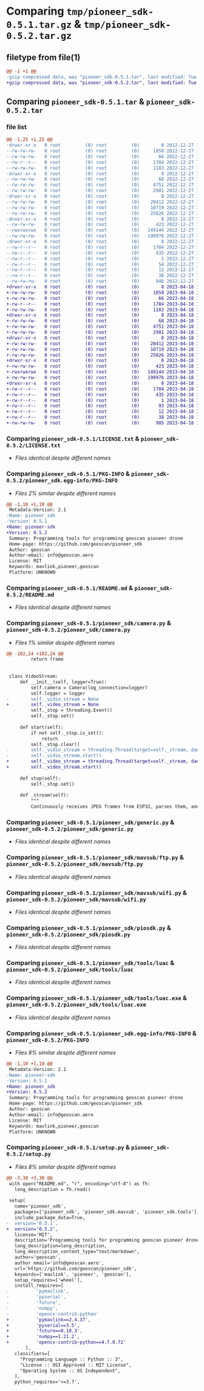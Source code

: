 # Comparing `tmp/pioneer_sdk-0.5.1.tar.gz` & `tmp/pioneer_sdk-0.5.2.tar.gz`

## filetype from file(1)

```diff
@@ -1 +1 @@
-gzip compressed data, was "pioneer_sdk-0.5.1.tar", last modified: Tue Dec 27 10:55:16 2022, max compression
+gzip compressed data, was "pioneer_sdk-0.5.2.tar", last modified: Tue Apr 18 15:01:42 2023, max compression
```

## Comparing `pioneer_sdk-0.5.1.tar` & `pioneer_sdk-0.5.2.tar`

### file list

```diff
@@ -1,25 +1,25 @@
-drwxr-xr-x   0 root         (0) root         (0)        0 2022-12-27 10:55:16.440299 pioneer_sdk-0.5.1/
--rw-rw-rw-   0 root         (0) root         (0)     1059 2022-12-27 10:55:01.000000 pioneer_sdk-0.5.1/LICENSE.txt
--rw-rw-rw-   0 root         (0) root         (0)       66 2022-12-27 10:55:01.000000 pioneer_sdk-0.5.1/MANIFEST.in
--rw-r--r--   0 root         (0) root         (0)     1704 2022-12-27 10:55:16.440299 pioneer_sdk-0.5.1/PKG-INFO
--rw-rw-rw-   0 root         (0) root         (0)     1183 2022-12-27 10:55:01.000000 pioneer_sdk-0.5.1/README.md
-drwxr-xr-x   0 root         (0) root         (0)        0 2022-12-27 10:55:16.436299 pioneer_sdk-0.5.1/pioneer_sdk/
--rw-rw-rw-   0 root         (0) root         (0)       68 2022-12-27 10:55:01.000000 pioneer_sdk-0.5.1/pioneer_sdk/__init__.py
--rw-rw-rw-   0 root         (0) root         (0)     4751 2022-12-27 10:55:01.000000 pioneer_sdk-0.5.1/pioneer_sdk/camera.py
--rw-rw-rw-   0 root         (0) root         (0)     2981 2022-12-27 10:55:01.000000 pioneer_sdk-0.5.1/pioneer_sdk/generic.py
-drwxr-xr-x   0 root         (0) root         (0)        0 2022-12-27 10:55:16.440299 pioneer_sdk-0.5.1/pioneer_sdk/mavsub/
--rw-rw-rw-   0 root         (0) root         (0)    20412 2022-12-27 10:55:01.000000 pioneer_sdk-0.5.1/pioneer_sdk/mavsub/ftp.py
--rw-rw-rw-   0 root         (0) root         (0)    10719 2022-12-27 10:55:01.000000 pioneer_sdk-0.5.1/pioneer_sdk/mavsub/wifi.py
--rw-rw-rw-   0 root         (0) root         (0)    25026 2022-12-27 10:55:01.000000 pioneer_sdk-0.5.1/pioneer_sdk/piosdk.py
-drwxr-xr-x   0 root         (0) root         (0)        0 2022-12-27 10:55:16.440299 pioneer_sdk-0.5.1/pioneer_sdk/tools/
--rw-rw-rw-   0 root         (0) root         (0)      423 2022-12-27 10:55:01.000000 pioneer_sdk-0.5.1/pioneer_sdk/tools/lua.py
--rwxrwxrwx   0 root         (0) root         (0)   149144 2022-12-27 10:55:01.000000 pioneer_sdk-0.5.1/pioneer_sdk/tools/luac
--rw-rw-rw-   0 root         (0) root         (0)   190976 2022-12-27 10:55:01.000000 pioneer_sdk-0.5.1/pioneer_sdk/tools/luac.exe
-drwxr-xr-x   0 root         (0) root         (0)        0 2022-12-27 10:55:16.436299 pioneer_sdk-0.5.1/pioneer_sdk.egg-info/
--rw-r--r--   0 root         (0) root         (0)     1704 2022-12-27 10:55:16.000000 pioneer_sdk-0.5.1/pioneer_sdk.egg-info/PKG-INFO
--rw-r--r--   0 root         (0) root         (0)      435 2022-12-27 10:55:16.000000 pioneer_sdk-0.5.1/pioneer_sdk.egg-info/SOURCES.txt
--rw-r--r--   0 root         (0) root         (0)        1 2022-12-27 10:55:16.000000 pioneer_sdk-0.5.1/pioneer_sdk.egg-info/dependency_links.txt
--rw-r--r--   0 root         (0) root         (0)       54 2022-12-27 10:55:16.000000 pioneer_sdk-0.5.1/pioneer_sdk.egg-info/requires.txt
--rw-r--r--   0 root         (0) root         (0)       12 2022-12-27 10:55:16.000000 pioneer_sdk-0.5.1/pioneer_sdk.egg-info/top_level.txt
--rw-r--r--   0 root         (0) root         (0)       38 2022-12-27 10:55:16.440299 pioneer_sdk-0.5.1/setup.cfg
--rw-rw-rw-   0 root         (0) root         (0)      946 2022-12-27 10:55:01.000000 pioneer_sdk-0.5.1/setup.py
+drwxr-xr-x   0 root         (0) root         (0)        0 2023-04-18 15:01:42.024376 pioneer_sdk-0.5.2/
+-rw-rw-rw-   0 root         (0) root         (0)     1059 2023-04-18 15:01:26.000000 pioneer_sdk-0.5.2/LICENSE.txt
+-rw-rw-rw-   0 root         (0) root         (0)       66 2023-04-18 15:01:26.000000 pioneer_sdk-0.5.2/MANIFEST.in
+-rw-r--r--   0 root         (0) root         (0)     1704 2023-04-18 15:01:42.024376 pioneer_sdk-0.5.2/PKG-INFO
+-rw-rw-rw-   0 root         (0) root         (0)     1183 2023-04-18 15:01:26.000000 pioneer_sdk-0.5.2/README.md
+drwxr-xr-x   0 root         (0) root         (0)        0 2023-04-18 15:01:42.020376 pioneer_sdk-0.5.2/pioneer_sdk/
+-rw-rw-rw-   0 root         (0) root         (0)       68 2023-04-18 15:01:26.000000 pioneer_sdk-0.5.2/pioneer_sdk/__init__.py
+-rw-rw-rw-   0 root         (0) root         (0)     4751 2023-04-18 15:01:26.000000 pioneer_sdk-0.5.2/pioneer_sdk/camera.py
+-rw-rw-rw-   0 root         (0) root         (0)     2981 2023-04-18 15:01:26.000000 pioneer_sdk-0.5.2/pioneer_sdk/generic.py
+drwxr-xr-x   0 root         (0) root         (0)        0 2023-04-18 15:01:42.020376 pioneer_sdk-0.5.2/pioneer_sdk/mavsub/
+-rw-rw-rw-   0 root         (0) root         (0)    20412 2023-04-18 15:01:26.000000 pioneer_sdk-0.5.2/pioneer_sdk/mavsub/ftp.py
+-rw-rw-rw-   0 root         (0) root         (0)    10719 2023-04-18 15:01:26.000000 pioneer_sdk-0.5.2/pioneer_sdk/mavsub/wifi.py
+-rw-rw-rw-   0 root         (0) root         (0)    25026 2023-04-18 15:01:26.000000 pioneer_sdk-0.5.2/pioneer_sdk/piosdk.py
+drwxr-xr-x   0 root         (0) root         (0)        0 2023-04-18 15:01:42.024376 pioneer_sdk-0.5.2/pioneer_sdk/tools/
+-rw-rw-rw-   0 root         (0) root         (0)      423 2023-04-18 15:01:26.000000 pioneer_sdk-0.5.2/pioneer_sdk/tools/lua.py
+-rwxrwxrwx   0 root         (0) root         (0)   149144 2023-04-18 15:01:26.000000 pioneer_sdk-0.5.2/pioneer_sdk/tools/luac
+-rw-rw-rw-   0 root         (0) root         (0)   190976 2023-04-18 15:01:26.000000 pioneer_sdk-0.5.2/pioneer_sdk/tools/luac.exe
+drwxr-xr-x   0 root         (0) root         (0)        0 2023-04-18 15:01:42.020376 pioneer_sdk-0.5.2/pioneer_sdk.egg-info/
+-rw-r--r--   0 root         (0) root         (0)     1704 2023-04-18 15:01:41.000000 pioneer_sdk-0.5.2/pioneer_sdk.egg-info/PKG-INFO
+-rw-r--r--   0 root         (0) root         (0)      435 2023-04-18 15:01:41.000000 pioneer_sdk-0.5.2/pioneer_sdk.egg-info/SOURCES.txt
+-rw-r--r--   0 root         (0) root         (0)        1 2023-04-18 15:01:41.000000 pioneer_sdk-0.5.2/pioneer_sdk.egg-info/dependency_links.txt
+-rw-r--r--   0 root         (0) root         (0)       93 2023-04-18 15:01:41.000000 pioneer_sdk-0.5.2/pioneer_sdk.egg-info/requires.txt
+-rw-r--r--   0 root         (0) root         (0)       12 2023-04-18 15:01:41.000000 pioneer_sdk-0.5.2/pioneer_sdk.egg-info/top_level.txt
+-rw-r--r--   0 root         (0) root         (0)       38 2023-04-18 15:01:42.024376 pioneer_sdk-0.5.2/setup.cfg
+-rw-rw-rw-   0 root         (0) root         (0)      985 2023-04-18 15:01:26.000000 pioneer_sdk-0.5.2/setup.py
```

### Comparing `pioneer_sdk-0.5.1/LICENSE.txt` & `pioneer_sdk-0.5.2/LICENSE.txt`

 * *Files identical despite different names*

### Comparing `pioneer_sdk-0.5.1/PKG-INFO` & `pioneer_sdk-0.5.2/pioneer_sdk.egg-info/PKG-INFO`

 * *Files 2% similar despite different names*

```diff
@@ -1,10 +1,10 @@
 Metadata-Version: 2.1
-Name: pioneer_sdk
-Version: 0.5.1
+Name: pioneer-sdk
+Version: 0.5.2
 Summary: Programming tools for programming geoscan pioneer drone
 Home-page: https://github.com/geoscan/pioneer_sdk
 Author: geoscan
 Author-email: info@geoscan.aero
 License: MIT
 Keywords: mavlink,pioneer,geoscan
 Platform: UNKNOWN
```

### Comparing `pioneer_sdk-0.5.1/README.md` & `pioneer_sdk-0.5.2/README.md`

 * *Files identical despite different names*

### Comparing `pioneer_sdk-0.5.1/pioneer_sdk/camera.py` & `pioneer_sdk-0.5.2/pioneer_sdk/camera.py`

 * *Files 1% similar despite different names*

```diff
@@ -102,24 +102,24 @@
         return frame
 
 
 class VideoStream:
     def __init__(self, logger=True):
         self.camera = Camera(log_connection=logger)
         self.logger = logger
-        self._vidio_stream = None
+        self._video_stream = None
         self._stop = threading.Event()
         self._stop.set()
 
     def start(self):
         if not self._stop.is_set():
             return
         self._stop.clear()
-        self._vidio_stream = threading.Thread(target=self._stream, daemon=True)
-        self._vidio_stream.start()
+        self._video_stream = threading.Thread(target=self._stream, daemon=True)
+        self._video_stream.start()
 
     def stop(self):
         self._stop.set()
 
     def _stream(self):
         """
         Continuously receives JPEG frames from ESP32, parses them, and renders it using standard OpenCV's image rendering
```

### Comparing `pioneer_sdk-0.5.1/pioneer_sdk/generic.py` & `pioneer_sdk-0.5.2/pioneer_sdk/generic.py`

 * *Files identical despite different names*

### Comparing `pioneer_sdk-0.5.1/pioneer_sdk/mavsub/ftp.py` & `pioneer_sdk-0.5.2/pioneer_sdk/mavsub/ftp.py`

 * *Files identical despite different names*

### Comparing `pioneer_sdk-0.5.1/pioneer_sdk/mavsub/wifi.py` & `pioneer_sdk-0.5.2/pioneer_sdk/mavsub/wifi.py`

 * *Files identical despite different names*

### Comparing `pioneer_sdk-0.5.1/pioneer_sdk/piosdk.py` & `pioneer_sdk-0.5.2/pioneer_sdk/piosdk.py`

 * *Files identical despite different names*

### Comparing `pioneer_sdk-0.5.1/pioneer_sdk/tools/luac` & `pioneer_sdk-0.5.2/pioneer_sdk/tools/luac`

 * *Files identical despite different names*

### Comparing `pioneer_sdk-0.5.1/pioneer_sdk/tools/luac.exe` & `pioneer_sdk-0.5.2/pioneer_sdk/tools/luac.exe`

 * *Files identical despite different names*

### Comparing `pioneer_sdk-0.5.1/pioneer_sdk.egg-info/PKG-INFO` & `pioneer_sdk-0.5.2/PKG-INFO`

 * *Files 8% similar despite different names*

```diff
@@ -1,10 +1,10 @@
 Metadata-Version: 2.1
-Name: pioneer-sdk
-Version: 0.5.1
+Name: pioneer_sdk
+Version: 0.5.2
 Summary: Programming tools for programming geoscan pioneer drone
 Home-page: https://github.com/geoscan/pioneer_sdk
 Author: geoscan
 Author-email: info@geoscan.aero
 License: MIT
 Keywords: mavlink,pioneer,geoscan
 Platform: UNKNOWN
```

### Comparing `pioneer_sdk-0.5.1/setup.py` & `pioneer_sdk-0.5.2/setup.py`

 * *Files 8% similar despite different names*

```diff
@@ -3,30 +3,30 @@
 with open("README.md", "r", encoding="utf-8") as fh:
   long_description = fh.read()
 
 setup(
   name='pioneer_sdk',
   packages=['pioneer_sdk', 'pioneer_sdk.mavsub', 'pioneer_sdk.tools'],
   include_package_data=True,
-  version='0.5.1',
+  version='0.5.2',
   license='MIT',
   description='Programming tools for programming geoscan pioneer drone',
   long_description=long_description,
   long_description_content_type="text/markdown",
   author='geoscan',
   author_email='info@geoscan.aero',
   url='https://github.com/geoscan/pioneer_sdk',
   keywords=['mavlink', 'pioneer', 'geoscan'],
   setup_requires=['wheel'],
   install_requires=[
-          'pymavlink',
-          'pyserial',
-          'future',
-          'numpy',
-          'opencv-contrib-python'
+          'pymavlink==2.4.37',
+          'pyserial==3.5',
+          'future==0.18.3',
+          'numpy==1.21.2',
+          'opencv-contrib-python==4.7.0.72'
       ],
   classifiers=[
     "Programming Language :: Python :: 3",
     "License :: OSI Approved :: MIT License",
     "Operating System :: OS Independent",
   ],
   python_requires='>=3.7',
```

